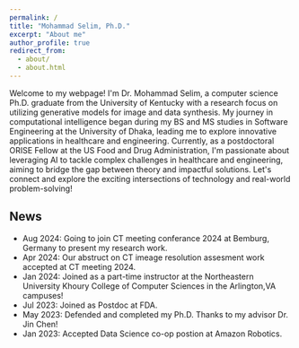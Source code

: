 ```yaml
---
permalink: /
title: "Mohammad Selim, Ph.D."
excerpt: "About me"
author_profile: true
redirect_from: 
  - about/
  - about.html
---
```


Welcome to my webpage! I'm Dr. Mohammad Selim, a computer science Ph.D. graduate from the University of Kentucky with a research focus on utilizing generative models for image and data synthesis. My journey in computational intelligence began during my BS and MS studies in Software Engineering at the University of Dhaka, leading me to explore innovative applications in healthcare and engineering. Currently, as a postdoctoral ORISE Fellow at the US Food and Drug Administration, I'm passionate about leveraging AI to tackle complex challenges in healthcare and engineering, aiming to bridge the gap between theory and impactful solutions. Let's connect and explore the exciting intersections of technology and real-world problem-solving!




## News

- Aug 2024: Going to join CT meeting conferance 2024 at Bemburg, Germany to present my research work.
- Apr 2024: Our abstruct on CT imeage resolution assesment work accepted at CT meeting 2024. 
- Jan 2024: Joined as a part-time instructor at the Northeastern University Khoury College of Computer Sciences in the Arlington,VA campuses!
- Jul 2023: Joined as Postdoc at FDA.
- May 2023: Defended and completed my Ph.D. Thanks to my advisor Dr. Jin Chen!
- Jan 2023: Accepted Data Science co-op postion at Amazon Robotics.
